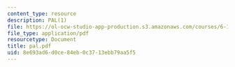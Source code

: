 ```yaml
---
content_type: resource
description: PAL(1)
file: https://ol-ocw-studio-app-production.s3.amazonaws.com/courses/6-111-introductory-digital-systems-laboratory-fall-2002/8e693ad6d0ce84eb0c3713ebb79aa5f5_pal.pdf
file_type: application/pdf
resourcetype: Document
title: pal.pdf
uid: 8e693ad6-d0ce-84eb-0c37-13ebb79aa5f5
---
```

